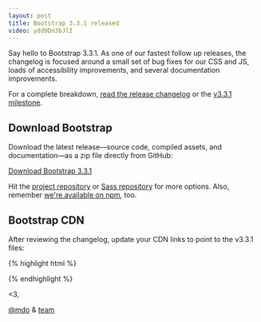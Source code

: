 ```yaml
---
layout: post
title: Bootstrap 3.3.1 released
video: ydd9Dn3bJlI
---
```


Say hello to Bootstrap 3.3.1. As one of our fastest follow up releases, the changelog is focused around a small set of bug fixes for our CSS and JS, loads of accessibility improvements, and several documentation improvements.

For a complete breakdown, [read the release changelog](https://github.com/twbs/bootstrap/releases/tag/v3.3.1) or the [v3.3.1 milestone](https://github.com/twbs/bootstrap/issues?q=milestone%3Av3.3.1+is%3Aclosed).

## Download Bootstrap

Download the latest release—source code, compiled assets, and documentation—as a zip file directly from GitHub:

<a class="btn-link" href="https://github.com/twbs/bootstrap/archive/v3.3.1.zip">Download Bootstrap 3.3.1</a>

Hit the [project repository](https://github.com/twbs/bootstrap) or [Sass repository](https://github.com/twbs/bootstrap-sass) for more options. Also, remember [we're available on npm](https://www.npmjs.com/package/bootstrap), too.

## Bootstrap CDN

After reviewing the changelog, update your CDN links to point to the v3.3.1 files:

{% highlight html %}
<!-- Latest compiled and minified CSS -->
<link rel="stylesheet" href="https://maxcdn.bootstrapcdn.com/bootstrap/3.3.1/css/bootstrap.min.css">

<!-- Optional theme -->
<link rel="stylesheet" href="https://maxcdn.bootstrapcdn.com/bootstrap/3.3.1/css/bootstrap-theme.min.css">

<!-- Latest compiled and minified JavaScript -->
<script src="https://maxcdn.bootstrapcdn.com/bootstrap/3.3.1/js/bootstrap.min.js"></script>
{% endhighlight %}

<3,

[@mdo](https://twitter.com/mdo) & [team](https://github.com/orgs/twbs/people)
